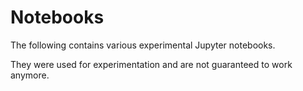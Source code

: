 Notebooks
===========

The following contains various experimental Jupyter notebooks.

They were used for experimentation and are not guaranteed to work anymore.

